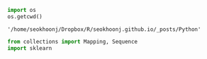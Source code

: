 

```python
import os
os.getcwd()
```




    '/home/seokhoonj/Dropbox/R/seokhoonj.github.io/_posts/Python'




```python
from collections import Mapping, Sequence 
import sklearn
```
